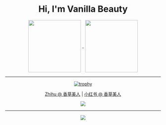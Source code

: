 <h1 align="center"> Hi, I'm Vanilla Beauty </h1>

<div align="center">

<a href="https://github.com/anuraghazra/github-readme-stats">
  <img height="170" align="center" style="margin: 0 5px" src="https://github-readme-stats.vercel.app/api?username=Vanilla-Beauty&show_icons=true&theme=radical" />
</a>

<a href="https://github.com/anuraghazra/github-readme-stats">
  <img height="170" align="center" style="margin: 0 5px" src="https://github-readme-stats.vercel.app/api/top-langs/?username=Vanilla-Beauty&&theme=radical&size_weight=1&count_weight=0&langs_count=8&layout=compact&card_width=450" />
</a>

---

[![trophy](https://github-profile-trophy.vercel.app/?username=Vanilla-Beauty&row=1&margin-w=10&theme=dark_lover)](https://github.com/ryo-ma/github-profile-trophy)

<!-- [Bilibili @ VanillaBeauty](https://space.bilibili.com/325515312/) |  -->
[Zhihu @ 香草美人](https://www.zhihu.com/people/Vanilla-Beauty) | [小红书 @ 香草美人](https://www.xiaohongshu.com/user/profile/67388752000000001d02ddc5) 

<a href="https://github.com/anuraghazra/github-readme-stats">
  <img align="center" style="margin: 0 5px" src="https://github-readme-activity-graph.vercel.app/graph?username=Vanilla-Beauty&theme=github-compact" />
</a>

---

<a href="https://github.com/anuraghazra/github-readme-stats">
  <img align="center" style="margin: 0 5px" src="https://github-readme-stats.vercel.app/api/wakatime?username=VanillaBeauty&layout=compact" />
</a>

<!-- ![visitors](https://visitor-badge.glitch.me/badge?page_id=Vanilla-Beauty&left_color=green&right_color=red) -->

</div>
